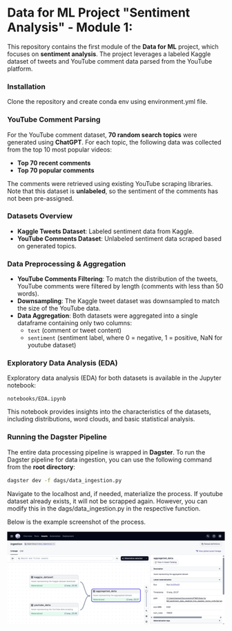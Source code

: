# Data for ML Project "Sentiment Analysis" - Module 1: 

This repository contains the first module of the **Data for ML** project, which focuses on **sentiment analysis**. The project leverages a labeled Kaggle dataset of tweets and YouTube comment data parsed from the YouTube platform.

### **Installation**

Clone the repository and create conda env using environment.yml file.

### **YouTube Comment Parsing**

For the YouTube comment dataset, **70 random search topics** were generated using **ChatGPT**. For each topic, the following data was collected from the top 10 most popular videos:
- **Top 70 recent comments**
- **Top 70 popular comments**

The comments were retrieved using existing YouTube scraping libraries. Note that this dataset is **unlabeled**, so the sentiment of the comments has not been pre-assigned.

### **Datasets Overview**

- **Kaggle Tweets Dataset**: Labeled sentiment data from Kaggle.
- **YouTube Comments Dataset**: Unlabeled sentiment data scraped based on generated topics.

### **Data Preprocessing & Aggregation**

- **YouTube Comments Filtering**: To match the distribution of the tweets, YouTube comments were filtered by length (comments with less than 50 words).
- **Downsampling**: The Kaggle tweet dataset was downsampled to match the size of the YouTube data.
- **Data Aggregation**: Both datasets were aggregated into a single dataframe containing only two columns:
  - `text` (comment or tweet content)
  - `sentiment` (sentiment label, where 0 = negative, 1 = positive, NaN for youtube dataset)

### **Exploratory Data Analysis (EDA)**

Exploratory data analysis (EDA) for both datasets is available in the Jupyter notebook:
```
notebooks/EDA.ipynb
```

This notebook provides insights into the characteristics of the datasets, including distributions, word clouds, and basic statistical analysis.

### **Running the Dagster Pipeline**

The entire data processing pipeline is wrapped in **Dagster**. To run the Dagster pipeline for data ingestion, you can use the following command from the **root directory**:

```bash
dagster dev -f dags/data_ingestion.py
```

Navigate to the localhost and, if needed, materialize the process. If youtube dataset already exists, it will not be scrapped again. However, you can modify this in the dags/data_ingestion.py in the respective function. 

Below is the example screenshot of the process.

<img src="imgs/screenshot.png" alt="Alt text" width="700"/>
